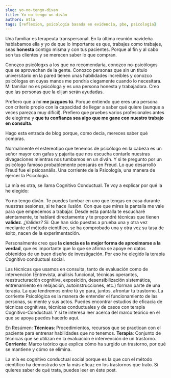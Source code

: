 ```yaml
---
slug: yo-no-tengo-divan
title: Yo no tengo un diván
authors: mtla
tags: [reflexion, psicología basada en evidencia, pbe, psicología]
---
```


Una familiar es terapeuta transpersonal. En la última reunión navideña hablabamos ella y yo de que lo importante es que, trabajes como trabajes, seas **honesta** contigo misma y con tus pacientes. Porque al fin y al cabo son tus clientes y se merecen saber lo que compran. 

Conozco psicólogxs a los que no recomendaría, conozco no-psicólogxs que se aprovechan de la gente. Conozco personas que sin un título universitario en la pared tienen unas habilidades increíbles y conozco psicólogas en cuyas manos me pondría ciegamente cuando lo necesitara. Mi familiar no es psicóloga y es una persona honesta y trabajadora. Creo que las personas que la elijan serán ayudadas. 

Prefiero que a mí **me juzgues tú**. Porque entiendo que eres una persona con criterio propio con la capacidad de llegar a saber qué quiere (aunque a veces parezca muy difícil). Prefiero que pruebes varios profesionales antes de elegirme y **que tu confianza sea algo que me gane con nuestro trabajo en consulta**. 

Hago esta entrada de blog porque, como decía, mereces saber qué compras. 

Normalmente el estereotipo que tenemos de psicólogo en la cabeza es un señor mayor con gafas y pajarita que nos escucha contarle nuestras divagaciones mientras nos tumbamos en un diván. Y si te pregunto por un psicólogo famoso probablemente pensarás en Freud.
Lo que desarrolló Freud fue el psicoanális. Una corriente de la Psicología, una manera de ejercer la Psicología. 

La mía es otra, se llama Cognitivo Conductual. Te voy a explicar por qué la he elegido:

Yo no tengo diván. Te puedes tumbar en uno que tengas en casa durante nuestras sesiones, si te hace ilusión. Con que que mires la pantalla me vale para que empecemos a trabajar. Desde esta pantalla te escucharé atentamente, te hablaré directamente y te propondré técnicas que tienen **validez**. ¿Validez? Sí: Que han sido puestas a prueba una y otra vez mediante el método científico, se ha comprobado una y otra vez su tasa de éxito, nacen de la experimentación.

Personalmente creo que **la ciencia es la mejor forma de aproximarse a la verdad**, que es importante que lo que se afirma se apoye en datos obtenidos de un buen diseño de investigación. Por eso he elegido la terapia Cognitivo conductual social. 

Las técnicas que usamos en consulta, tanto de evaluación como de intervención (Entrevista, análisis funcional, técnicas operantes, reestructuración cognitiva, exposición, desensibilización sistemática, entrenamiento en relajación, autoinstrucciones, etc.) forman parte de una terapia. La que tendremos entre tú yo para, juntos, afrontar tu trastorno. La corriente Psicológica es la manera de entender el funcionamiento de las personas, su mente y sus actos. Puedes encontrar estudios de eficacia de técnicas cognitivas, técnicas conductuales y de casos con terapia Cognitivo-Conductual. Y si te interesa leer acerca del marco teórico en el que se apoya puedes hacerlo aquí.

En Resúmen:
**Técnicas**: Procedimientos, recursos que se practican con el paciente para entrenar habilidades que no tenemos.
**Terapia**: Conjunto de técnicas que se utilizan en la evaluación e intervención de un trastorno.
**Corriente**: Marco teórico que explica cómo ha surgido un trastorno, por qué se mantiene y cómo se elimina.

La mía es cognitivo conductual social porque es la que con el método científico ha demostrado ser la más eficaz en los trastornos que trato. Si quieres saber de qué trata, puedes leer en éste post.
